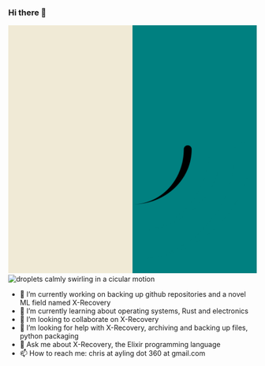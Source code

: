 ### Hi there 👋

![droplets calmly swirling in a cicular motion](https://raw.githubusercontent.com/ChristopherAyling/breath/main/brth.svg)
<image src="https://raw.githubusercontent.com/ChristopherAyling/breath/main/brth.svg" alt="droplets calmly swirling in a cicular motion" height="200" />

- 🔭 I’m currently working on backing up github repositories and a novel ML field named X-Recovery
- 🌱 I’m currently learning about operating systems, Rust and electronics
- 👯 I’m looking to collaborate on X-Recovery
- 🤔 I’m looking for help with X-Recovery, archiving and backing up files, python packaging
- 💬 Ask me about X-Recovery, the Elixir programming language
- 📫 How to reach me: chris at ayling dot 360 at gmail.com
